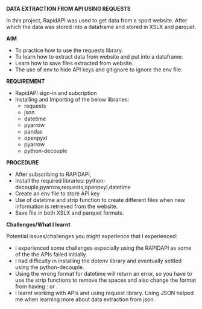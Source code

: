 
**DATA EXTRACTION FROM API USING REQUESTS**

   In this project, RapidAPI was used to get data from a sport website. After which the data was stored into a dataframe and stored in XSLX and parquet. 

**AIM**
- To practice how to use the requests library.
- To learn how to extract data from website and put into a dataframe.
- Learn how to save files extracted from website.
- The use of env to hide API keys and gitignore to ignore the env file.

**REQUIREMENT**
- RapidAPI sign-in and subcription
- Installing and Importing of the below libraries:
   - requests
   - json
   - datetime
   - pyarrow
   - pandas
   - openpyxl
   - pyarrow
   - python-decouple

**PROCEDURE**
 - After subscribing to RAPIDAPI,
 - Install the required libraries: python-decouple,pyarrow,requests,openpxyl,datetime
 - Create an env file to store API key
 - Use of datetime and strip function to create different files when new information is retrieved from the website.
 - Save file in both XSLX and parquet formats.


 **Challenges/What I learnt**

Potential issues/challenges you might experience that I experienced:

 - I experienced some challenges especially using the RAPIDAPI as some of the the APIs failed initially.
 - I had difficulty in installing the dotenv library and eventually settled using the python-decouple.
 - Using the wrong format for datetime will return an error, so you have to use the strip functions to remove the spaces and also change the format from having : or .
 - I learnt working with APIs and using request library. Using JSON helped me when learning more about data extraction from json.